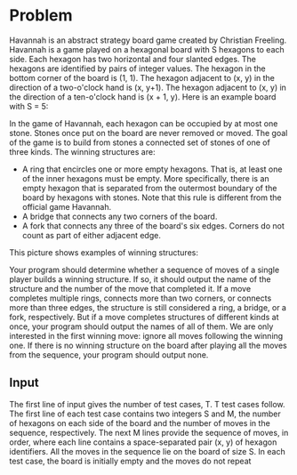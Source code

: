 # Problem

Havannah is an abstract strategy board game created by Christian Freeling. Havannah is a game played on a hexagonal board with S hexagons to each side. Each hexagon has two horizontal and four slanted edges. The hexagons are identified by pairs of integer values. The hexagon in the bottom corner of the board is (1, 1). The hexagon adjacent to (x, y) in the direction of a two-o'clock hand is (x, y+1). The hexagon adjacent to (x, y) in the direction of a ten-o'clock hand is (x + 1, y). Here is an example board with S = 5:

In the game of Havannah, each hexagon can be occupied by at most one stone. Stones once put on the board are never removed or moved. The goal of the game is to build from stones a connected set of stones of one of three kinds. The winning structures are:

-  A ring that encircles one or more empty hexagons. That is, at least one of the inner hexagons must be empty. More specifically, there is an empty hexagon that is separated from the outermost boundary of the board by hexagons with stones. Note that this rule is different from the official game Havannah.
-  A bridge that connects any two corners of the board.
-  A fork that connects any three of the board's six edges. Corners do not count as part of either adjacent edge.

This picture shows examples of winning structures:

Your program should determine whether a sequence of moves of a single player builds a winning structure. If so, it should output the name of the structure and the number of the move that completed it. If a move completes multiple rings, connects more than two corners, or connects more than three edges, the structure is still considered a ring, a bridge, or a fork, respectively. But if a move completes structures of different kinds at once, your program should output the names of all of them. We are only interested in the first winning move: ignore all moves following the winning one. If there is no winning structure on the board after playing all the moves from the sequence, your program should output none.

## Input

The first line of input gives the number of test cases, T. T test cases follow. The first line of each test case contains two integers S and M, the number of hexagons on each side of the board and the number of moves in the sequence, respectively. The next M lines provide the sequence of moves, in order, where each line contains a space-separated pair (x, y) of hexagon identifiers. All the moves in the sequence lie on the board of size S. In each test case, the board is initially empty and the moves do not repeat
